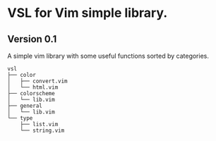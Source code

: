 # VSL for Vim simple library.
## Version 0.1

A simple vim library with some useful functions sorted by categories.

```
vsl
├── color
│   ├── convert.vim
│   └── html.vim
├── colorscheme
│   └── lib.vim
├── general
│   └── lib.vim
└── type
    ├── list.vim
    └── string.vim
```

